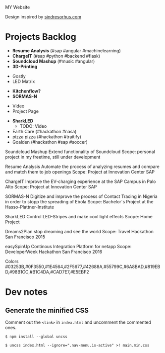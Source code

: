 
MY Website

Design inspired by [sindresorhus.com](https://sindresorhus.com)


# Projects Backlog


- **Resume Analysis** (#sap #angular #machinelearning)
- **ChargeIT** (#sap #python #backend #flask)
- **Soundcloud Mashup** (#music #angular)
- **3D-Printing** 
+ Gostly
+ LED Matrix
- **Kitchenflow?**
- **SORMAS-N** 
 + Video
 + Project Page
- **SharkLED** 
  + TODO: Video
- Earth Care (#hackathon #nasa)
- pizza pizza (#hackathon #traitify)
- Goalden (#hackathon #sap #soccer)


Soundcloud Mashup
Extend functionality of Soundcloud
Scope: personal project in my freetime, still under development

Resume Analysis
Automate the process of analyzing resumes and compare and match them to job openings
Scope: Project at Innovation Center SAP

ChargeIT
Improve the EV-charging experience at the SAP Campus in Palo Alto
Scope: Project at Innovation Center SAP

SORMAS-N
Digitize and improve the process of Contact Tracing in Nigeria in order to stopp the spreading of Ebola
Scope: Bachelor´s Project at the Hasso-Plattner-Institute



SharkLED
Control LED-Stripes and make cool light effects
Scope: Home Project


Dreams2Plan
stop dreaming and see the world
Scope: Travel Hackathon San Francisco 2015


easySpinUp
Continous Integration Platform for netapp
Scope: DeveloperWeek Hackathon San Francisco 2016





Colors
#03253B,#0F3550,#1E4564,#2F5677,#42688A,#55799C,#6A8BAD,#819EBD,#98B1CC,#B1C4DA,#CAD7E7,#E5EBF2



# Dev notes


## Generate the minified CSS

Comment out the `<link>` in `index.html` and uncomment the commented ones.

```
$ npm install --global uncss
```

```
$ uncss index.html --ignore=".nav-menu.is-active" >! main.min.css
```

